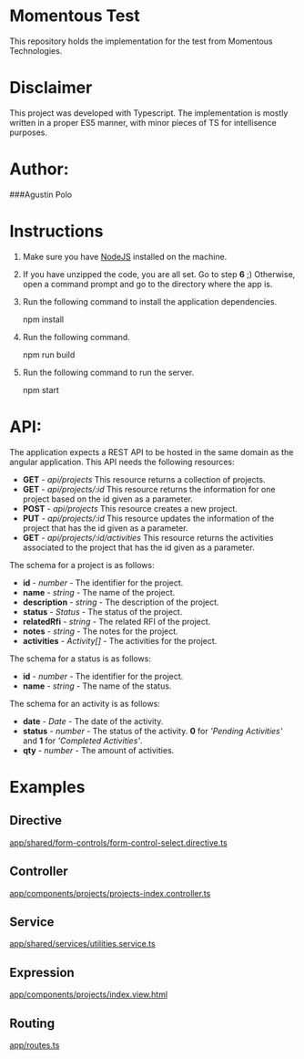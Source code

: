 # Momentous Test
This repository holds the implementation for the test from Momentous Technologies.

# Disclaimer
This project was developed with Typescript. The implementation is mostly written in a proper ES5 manner, with minor pieces of TS for intellisence purposes.

# Author:
###Agustin Polo

# Instructions
1. Make sure you have [NodeJS](https://nodejs.org/en/) installed on the machine.

2. If you have unzipped the code, you are all set. Go to step **6** ;)
Otherwise, open a command prompt and go to the directory where the app is.

3. Run the following command to install the application dependencies.

    npm install
    
4. Run the following command.

    npm run build
    
5. Run the following command to run the server.

    npm start
    
# API:
The application expects a REST API to be hosted in the same domain as the angular application.
This API needs the following resources:
* **GET** - *api/projects*
    This resource returns a collection of projects.
* **GET** - *api/projects/:id*
    This resource returns the information for one project based on the id given as a parameter.
* **POST** - *api/projects*
    This resource creates a new project.
* **PUT** - *api/projects/:id*
    This resource updates the information of the project that has the id given as a parameter.
* **GET** - *api/projects/:id/activities*
    This resource returns the activities associated to the project that has the id given as a parameter.

The schema for a project is as follows:
* **id** - *number* - The identifier for the project.
* **name** - *string* - The name of the project.
* **description** - *string* - The description of the project.
* **status** - *Status* - The status of the project.
* **relatedRfi** - *string* - The related RFI of the project.
* **notes** - *string* - The notes for the project.
* **activities** - *Activity[]* - The activities for the project.

The schema for a status is as follows:
* **id** - *number* - The identifier for the project.
* **name** - *string* - The name of the status.

The schema for an activity is as follows:
* **date** - *Date* - The date of the activity.
* **status** - *number* - The status of the activity. **0** for *'Pending Activities'* and **1** for *'Completed Activities'*.
* **qty** - *number* - The amount of activities.

# Examples
## Directive
[app/shared/form-controls/form-control-select.directive.ts](https://github.com/poloagustin/momentous-test/blob/master/app/shared/form-controls/form-control-select.directive.ts)
## Controller
[app/components/projects/projects-index.controller.ts](https://github.com/poloagustin/momentous-test/blob/master/app/components/projects/projects-index.controller.ts)
## Service
[app/shared/services/utilities.service.ts](https://github.com/poloagustin/momentous-test/blob/master/app/shared/services/utilities.service.ts)
## Expression
[app/components/projects/index.view.html](https://github.com/poloagustin/momentous-test/blob/master/app/components/projects/index.view.html)
## Routing
[app/routes.ts](https://github.com/poloagustin/momentous-test/blob/master/app/routes.ts)
